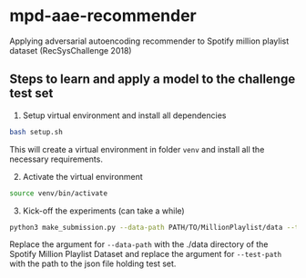 # mpd-aae-recommender
Applying adversarial autoencoding recommender to Spotify million playlist dataset (RecSysChallenge 2018)

## Steps to learn and apply a model to the challenge test set

1. Setup virtual environment and install all dependencies

```sh
bash setup.sh
```

This will create a virtual environment in folder `venv` and install all the necessary requirements.


2. Activate the virtual environment

```sh
source venv/bin/activate
```

3. Kick-off the experiments (can take a while)

```sh
python3 make_submission.py --data-path PATH/TO/MillionPlaylist/data --test-path PATH/TO/MillionPlaylist/test_set.json
```

Replace the argument for `--data-path` with the ./data directory of the Spotify Million Playlist Dataset and
replace the argument for `--test-path` with the path to the json file holding test set.
